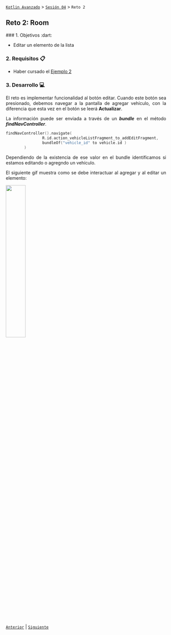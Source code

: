 [`Kotlin Avanzado`](../../Readme.md) > [`Sesión 04`](../Readme.md) > `Reto 2`

## Reto 2: Room

<div style="text-align: justify;">
### 1. Objetivos :dart:

* Editar un elemento de la lista

### 2. Requisitos :clipboard:

* Haber cursado el [Ejemplo 2](../Ejemplo-02)

### 3. Desarrollo :computer:

El reto es implementar funcionalidad al botón editar. Cuando este botón sea presionado, debemos navegar a la pantalla de agregar vehículo, con la diferencia que esta vez en el botón se leerá __Actualizar__. 

La información puede ser enviada a través de un ___bundle___ en el método ___findNavController___.

```kotlin
findNavController().navigate(
                R.id.action_vehicleListFragment_to_addEditFragment,
                bundleOf("vehicle_id" to vehicle.id )
        )
```



Dependiendo de la existencia de ese valor en el bundle identificamos si estamos editando o agregndo un vehículo.



El siguiente gif muestra como se debe interactuar al agregar y al editar un elemento:



<img src="images/edit.gif" width="35%">

[`Anterior`](../Ejemplo-02) | [`Siguiente`](../Proyecto/Readme.md)      

</div>